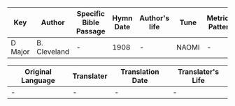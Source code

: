 Key | Author   | Specific Bible Passage     |Hymn Date |Author's life |Tune |Metrical Pattern   |Composer/Source
-- | --------- | ---------------------------|----------|--------------|-----|-------------------|-------------  
D Major |B. Cleveland |- |1908 |- |NAOMI |- |Naegeli

Original Language | Translater | Translation Date   | Translater's Life  
----------------- | --------- | --------------------|-------------     
\- |- |- |-
